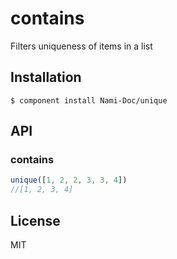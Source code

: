 
# contains

  Filters uniqueness of items in a list

## Installation

    $ component install Nami-Doc/unique

## API

### contains

```js
unique([1, 2, 2, 3, 3, 4])
//[1, 2, 3, 4]
```

## License

  MIT
